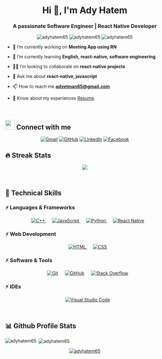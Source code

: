 <h1 align="center">Hi 👋, I'm Ady Hatem</h1>
<h3 align="center">A passionate Software Engineer | React Native Developer</h3>

<p align="center"> 
    	<img src="https://komarev.com/ghpvc/?username=adyhatem65&label=Profile%20views&color=0e75b6&style=flat" alt="adyhatem65" />
    	<img src="https://badges.pufler.dev/repos/adyhatem65" alt="adyhatem65" />
	<img src="https://img.shields.io/github/followers/adyhatem65?label=Followers" alt="adyhatem65" />
</p>

- 🔭 I’m currently working on **Meeting App using RN**

- 🌱 I’m currently learning **English, react-native, software engineering**

- 👯‍♂️ I’m looking to collaborate on **react-native projects**

- 💬 Ask me about **react-native, javascript**

- 📫 How to reach me **adyetman65@gmail.com**

- 📄 Know about my experiences [Resume](https://drive.google.com/file/d/1HXKRIs6eKlUow46Z2xtm_wwsNJ2976AN/view?usp=sharing)


<br>


## <img src="https://media.giphy.com/media/iY8CRBdQXODJSCERIr/giphy.gif" width="30px"> Connect with me
<p align="center">
	<a href="mailto:adyetman65@gmail.com"><img img src="https://img.shields.io/badge/gmail-%23EA4335.svg?style=plastic&logo=gmail&logoColor=white" alt="Gmail"/></a>
	<a href="https://github.com/adyhatem65"><img src="https://img.shields.io/badge/github-%23181717.svg?style=plastic&logo=github&logoColor=white" alt="GitHub"/></a>
	<a href="https://www.linkedin.com/in/adyhatem65/"><img src="https://img.shields.io/badge/linkedin-%230A66C2.svg?style=plastic&logo=linkedin&logoColor=white" alt="LinkedIn"/></a>
	<a href="https://www.facebook.com/adyhatem65"><img src="https://img.shields.io/badge/facebook-%231877F2.svg?style=plastic&logo=facebook&logoColor=white" alt="Facebook"/></a>
</p>

## 🔥 Streak Stats
<p align="center"><img src="https://github-readme-streak-stats.herokuapp.com/?user=adyhatem65&theme=algolia" /></p>


<br>


## 🚀 Technical Skills

### ⚡ Languages & Frameworks

<p align="center"> 
  &emsp;
  <a href="https://www.w3schools.com/cpp/" target="_blank"> 
    <img alt="C++" src="https://img.shields.io/badge/C++%20-%2300599C.svg?style=plastic&logo=c%2B%2B&logoColor=white">
  </a> 
  &emsp;
  <a href="https://developer.mozilla.org/en-US/docs/Web/JavaScript" target="_blank"> 
    <img alt="JavaScript" src="https://img.shields.io/badge/JavaScript%20-%23F7DF1E.svg?style=plastic&logo=javascript&logoColor=black">
  </a>
  &emsp;
  <a href="https://www.python.org" target="_blank">
    <img alt="Python" src="https://img.shields.io/badge/Python%20-%2314354C.svg?style=plastic&logo=python&logoColor=white">
  </a>
  &emsp;
  <a href="https://reactnative.dev/">
    <img alt="React Native" src="https://img.shields.io/badge/React%20Native-0078d7.svg?style=plastic&logo=react&nativeColor=white">
  </a>
</p>

### ⚡ Web Development

<p align="center"> 
  &emsp; 
  <a href="https://www.w3.org/html/" target="_blank"> 
   <img alt="HTML" src="https://img.shields.io/badge/HTML5%20-%23E34F26.svg?style=plastic&logo=html5&logoColor=white">
  </a>   
  &emsp;
  <a href="https://developer.mozilla.org/en-US/docs/Web/CSS" target="_blank">
    <img alt="CSS" src="https://img.shields.io/badge/CSS%20-%231572B6.svg?style=plastic&logo=css3&logoColor=white">
  </a> 
</p>

### ⚡ Software & Tools
 
<p align="center">
  &emsp;
    <a href="#"><img alt="Git" src="https://img.shields.io/badge/Git%20-%23F05033.svg?style=plastic&logo=git&logoColor=white"></a>
  &emsp;
    <a href="#"><img alt="GitHub" src="https://img.shields.io/badge/github-%23181717.svg?style=plastic&logo=github&logoColor=white"></a>
  &emsp;
    <a href="#"><img alt="Stack Overflow" src="https://img.shields.io/badge/-Stack%20Overflow-FE7A16?style=plastic&logo=stack-overflow&logoColor=white"></a>
</p>

### ⚡ IDEs
 
<p align="center">
  &emsp;
  <a href="https://code.visualstudio.com/">
     <img alt="Visual Studio Code" src="https://img.shields.io/badge/Visual%20Studio%20Code-0078d7.svg?style=plastic&logo=visual-studio-code&logoColor=white">
  </a>
 </p>


<br>


 ## 📊 Github Profile Stats
<p><img align="left" src="https://github-readme-stats.vercel.app/api/top-langs?username=adyhatem65&show_icons=true&locale=en&layout=compact" alt="adyhatem65" /></p>

<p>&nbsp;<img align="center" src="https://github-readme-stats.vercel.app/api?username=adyhatem65&show_icons=true&locale=en" alt="adyhatem65" /></p>

<p align="center"> <a href="https://github.com/ryo-ma/github-profile-trophy"><img src="https://github-profile-trophy.vercel.app/?username=adyhatem65" alt="adyhatem65" /></a> </p>

